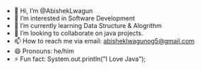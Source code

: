 - 👋 Hi, I’m @AbishekLwagun
- 👀 I’m interested in Software Development
- 🌱 I’m currently learning Data Structure & Alogrithm
- 💞️ I’m looking to collaborate on java projects.
- 📫 How to reach me via email: abisheklwagunog5@gmail.com
- 😄 Pronouns: he/him
- ⚡ Fun fact: System.out.println("I Love Java");

<!---
AbishekLwagun/AbishekLwagun is a ✨ special ✨ repository because its `README.md` (this file) appears on your GitHub profile.
You can click the Preview link to take a look at your changes.
--->
